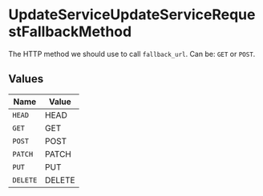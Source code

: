 # UpdateServiceUpdateServiceRequestFallbackMethod

The HTTP method we should use to call `fallback_url`. Can be: `GET` or `POST`.


## Values

| Name     | Value    |
| -------- | -------- |
| `HEAD`   | HEAD     |
| `GET`    | GET      |
| `POST`   | POST     |
| `PATCH`  | PATCH    |
| `PUT`    | PUT      |
| `DELETE` | DELETE   |